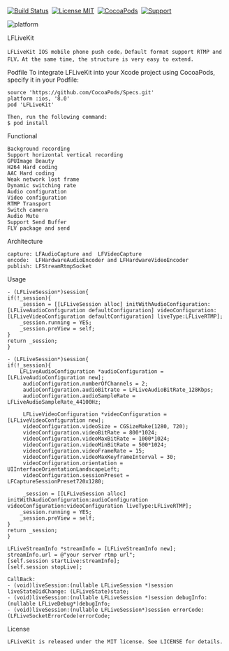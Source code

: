 
[![Build Status](https://travis-ci.org/chenliming777/LFLiveKit.svg)](https://travis-ci.org/chenliming777/LFLiveKit)&nbsp;
[![License MIT](https://img.shields.io/badge/license-MIT-green.svg?style=flat)](https://raw.githubusercontent.com/chenliming777/LFLiveKit/master/LICENSE)&nbsp;
[![CocoaPods](http://img.shields.io/cocoapods/v/LFLiveKit.svg?style=flat)](http://cocoapods.org/?q=LFLiveKit)&nbsp;
[![Support](https://img.shields.io/badge/support-ios8%2B-orange.svg)](https://www.apple.com/nl/ios/)&nbsp;

![platform](https://img.shields.io/badge/platform-ios-ff69b4.svg)&nbsp;

LFLiveKit

	LFLiveKit IOS mobile phone push code，Default format support RTMP and FLV，At the same time, the structure is very easy to extend.

Podfile
	To integrate LFLiveKit into your Xcode project using CocoaPods, specify it in your Podfile:
	
	source 'https://github.com/CocoaPods/Specs.git'
	platform :ios, '8.0'
	pod 'LFLiveKit'
	
	Then, run the following command:
	$ pod install


Functional

	Background recording
	Support horizontal vertical recording
	GPUImage Beauty
	H264 Hard coding
	AAC Hard coding
	Weak network lost frame
	Dynamic switching rate
	Audio configuration
	Video configuration
	RTMP Transport
	Switch camera
	Audio Mute
	Support Send Buffer
	FLV package and send
  

Architecture

	capture: LFAudioCapture and  LFVideoCapture
	encode:  LFHardwareAudioEncoder and LFHardwareVideoEncoder
	publish: LFStreamRtmpSocket
	
Usage
	
	- (LFLiveSession*)session{
    if(!_session){
        _session = [[LFLiveSession alloc] initWithAudioConfiguration:		   [LFLiveAudioConfiguration defaultConfiguration] videoConfiguration:			[LFLiveVideoConfiguration defaultConfiguration] liveType:LFLiveRTMP];
        _session.running = YES;
        _session.preView = self;
    }
    return _session;
	}
	
	- (LFLiveSession*)session{
    if(!_session){
        LFLiveAudioConfiguration *audioConfiguration = [LFLiveAudioConfiguration new];
         audioConfiguration.numberOfChannels = 2;
         audioConfiguration.audioBitrate = LFLiveAudioBitRate_128Kbps;
         audioConfiguration.audioSampleRate = LFLiveAudioSampleRate_44100Hz;
         
         LFLiveVideoConfiguration *videoConfiguration = [LFLiveVideoConfiguration new];
         videoConfiguration.videoSize = CGSizeMake(1280, 720);
         videoConfiguration.videoBitRate = 800*1024;
         videoConfiguration.videoMaxBitRate = 1000*1024;
         videoConfiguration.videoMinBitRate = 500*1024;
         videoConfiguration.videoFrameRate = 15;
         videoConfiguration.videoMaxKeyframeInterval = 30;
         videoConfiguration.orientation = UIInterfaceOrientationLandscapeLeft;
         videoConfiguration.sessionPreset = LFCaptureSessionPreset720x1280;
         
         _session = [[LFLiveSession alloc] 				initWithAudioConfiguration:audioConfiguration 				videoConfiguration:videoConfiguration liveType:LFLiveRTMP];
        _session.running = YES;
        _session.preView = self;
    }
    return _session;
	}
	
	LFLiveStreamInfo *streamInfo = [LFLiveStreamInfo new];
	streamInfo.url = @"your server rtmp url";
	[self.session startLive:streamInfo];
	[self.session stopLive];
	
	CallBack:
	- (void)liveSession:(nullable LFLiveSession *)session liveStateDidChange: (LFLiveState)state;
	- (void)liveSession:(nullable LFLiveSession *)session debugInfo:(nullable LFLiveDebug*)debugInfo;
	- (void)liveSession:(nullable LFLiveSession*)session errorCode:(LFLiveSocketErrorCode)errorCode;
	
 License
 
 	LFLiveKit is released under the MIT license. See LICENSE for details.
	






